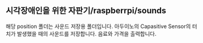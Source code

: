 ## 시각장애인을 위한 자판기/raspberrpi/sounds
해당 position 폴더는 사운드 저장용 폴더입니다.
아두이노의 Capasitive Sensor의 터치가 발생했을 때의 사운드를 저장합니다.
음료와 가격을 출력합니다.
